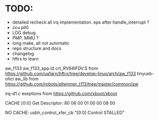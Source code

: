 # TODO:

- detailed recheck all irq implementation. eps after handle_interrupt ?
- ccu pll0
- LOG debug
- PMP, MMU ?
- long make, all not automatic
- repo structure and docs
- changelog
- hftrx to learn






aw_f133 aw_f133_app.ld crt_RV64IFDV.S from https://github.com/ua1arn/hftrx/tree/develop-linux/arch/aw_f133
tinyusb-ohci aw_lib from https://github.com/robots/allwinner_t113/tree/master/common/aw

irq-d1.c exeptions from https://github.com/xboot/xboot



CACHE
[0:0] Get Descriptor: 80 06 00 01 00 00 08 00

NO CACHE:
usbh_control_xfer_cb
"[0:0] Control STALLED"